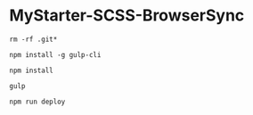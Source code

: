 # MyStarter-SCSS-BrowserSync

`rm -rf .git*`

`npm install -g gulp-cli`

`npm install`

`gulp`

`npm run deploy`